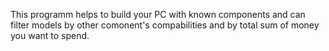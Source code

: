 This programm helps to build your PC with known components and can filter models by other comonent's compabilities and by total sum of money you want to spend.
